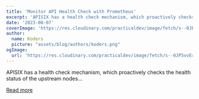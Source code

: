 ```yaml
---
title: 'Monitor API Health Check with Prometheus'
excerpt: 'APISIX has a health check mechanism, which proactively checks the health status of the upstream nodes...'
date: '2023-08-07'
coverImage: 'https://res.cloudinary.com/practicaldev/image/fetch/s--0JP5vvEr--/c_imagga_scale,f_auto,fl_progressive,h_420,q_auto,w_1000/https://dev-to-uploads.s3.amazonaws.com/uploads/articles/38arir5sle43r48leu45.png'
author:
  name: Koders
  picture: "assets/blog/authors/koders.png"
ogImage:
  url: 'https://res.cloudinary.com/practicaldev/image/fetch/s--0JP5vvEr--/c_imagga_scale,f_auto,fl_progressive,h_420,q_auto,w_1000/https://dev-to-uploads.s3.amazonaws.com/uploads/articles/38arir5sle43r48leu45.png'
---
```


APISIX has a health check mechanism, which proactively checks the health status of the upstream nodes...

[Read more](https://dev.to/apisix/monitor-api-health-check-with-prometheus-4806)
